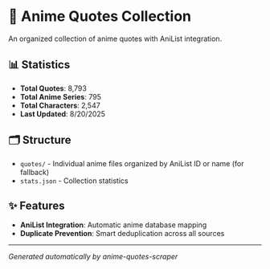 # 🎌 Anime Quotes Collection

An organized collection of anime quotes with AniList integration.

## 📊 Statistics

- **Total Quotes**: 8,793
- **Total Anime Series**: 795
- **Total Characters**: 2,547
- **Last Updated**: 8/20/2025

## 🗂️ Structure

- `quotes/` - Individual anime files organized by AniList ID or name  (for fallback)
- `stats.json` - Collection statistics

## ✨ Features

- **AniList Integration**: Automatic anime database mapping
- **Duplicate Prevention**: Smart deduplication across all sources

---
*Generated automatically by anime-quotes-scraper*
